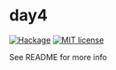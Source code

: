 # day4

[![Hackage](https://img.shields.io/hackage/v/day4.svg?logo=haskell)](https://hackage.haskell.org/package/day4)
[![MIT license](https://img.shields.io/badge/license-MIT-blue.svg)](LICENSE)

See README for more info
